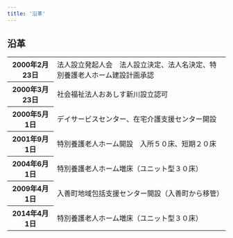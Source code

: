 ```yaml
---
title: '沿革'
---
```


## 沿革

<table>
    <tr>
        <th class="text-right w-1/4">2000年2月23日</th>
        <td>法人設立発起人会　法人設立決定、法人名決定、特別養護老人ホーム建設計画承認</td>
    </tr>
    <tr>
        <th class="text-right">2000年3月23日</th>
        <td>社会福祉法人おあしす新川設立認可</td>
    </tr>
    <tr>
        <th class="text-right">2000年5月1日</th>
        <td>デイサービスセンター、在宅介護支援センター開設</td>
    </tr>
    <tr>
        <th class="text-right">2001年9月1日</th>
        <td>特別養護老人ホーム開設　入所５０床、短期２０床</td>
    </tr>
    <tr>
        <th class="text-right">2004年6月1日</th>
        <td>特別養護老人ホーム増床（ユニット型３０床）</td>
    </tr>
    <tr>
        <th class="text-right">2009年4月1日</th>
        <td>入善町地域包括支援センター開設（入善町から移管）</td>
    </tr>
    <tr>
        <th class="text-right">2014年4月1日</th>
        <td>特別養護老人ホーム増床（ユニット型３０床）</td>
    </tr>
</table>
<br/>
